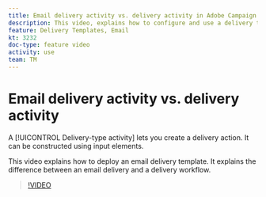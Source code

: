 ```yaml
---
title: Email delivery activity vs. delivery activity in Adobe Campaign Classic
description: This video, explains how to configure and use a delivery template.
feature: Delivery Templates, Email
kt: 3232
doc-type: feature video
activity: use
team: TM
---
```


# Email delivery activity vs. delivery activity

A [!UICONTROL Delivery-type activity] lets you create a delivery action. It can be constructed using input elements.

This video explains how to deploy an email delivery template. It explains the difference between an email delivery and a delivery workflow.

>[!VIDEO](https://video.tv.adobe.com/v/24065?quality=12&learn=on)
